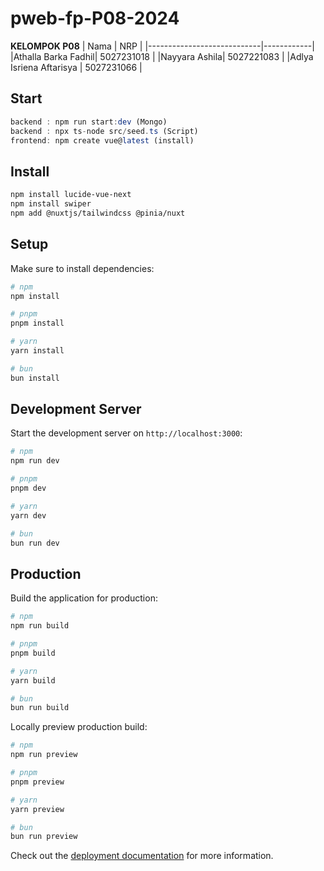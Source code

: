# pweb-fp-P08-2024

**KELOMPOK P08**
| Nama | NRP |
|----------------------------|------------|
|Athalla Barka Fadhil| 5027231018 |
|Nayyara Ashila| 5027221083 |
|Adlya Isriena Aftarisya | 5027231066 |

## Start

```jsx
backend : npm run start:dev (Mongo)
backend : npx ts-node src/seed.ts (Script)
frontend: npm create vue@latest (install)
```

## Install

```bash
npm install lucide-vue-next
npm install swiper
npm add @nuxtjs/tailwindcss @pinia/nuxt
```

## Setup

Make sure to install dependencies:

```bash
# npm
npm install

# pnpm
pnpm install

# yarn
yarn install

# bun
bun install
```

## Development Server

Start the development server on `http://localhost:3000`:

```bash
# npm
npm run dev

# pnpm
pnpm dev

# yarn
yarn dev

# bun
bun run dev
```

## Production

Build the application for production:

```bash
# npm
npm run build

# pnpm
pnpm build

# yarn
yarn build

# bun
bun run build
```

Locally preview production build:

```bash
# npm
npm run preview

# pnpm
pnpm preview

# yarn
yarn preview

# bun
bun run preview
```

Check out the [deployment documentation](https://nuxt.com/docs/getting-started/deployment) for more information.

